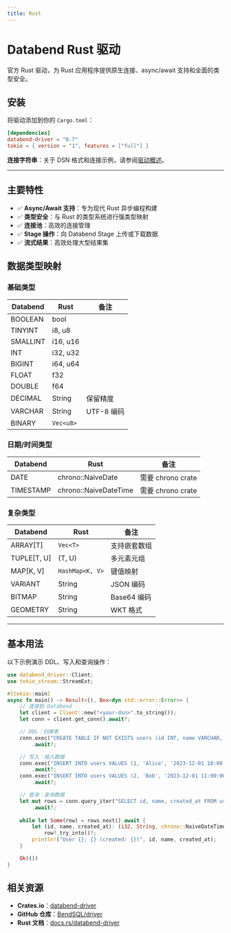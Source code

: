 ```yaml
---
title: Rust
---
```


# Databend Rust 驱动

官方 Rust 驱动，为 Rust 应用程序提供原生连接、async/await 支持和全面的类型安全。

## 安装

将驱动添加到你的 `Cargo.toml`：

```toml
[dependencies]
databend-driver = "0.7"
tokio = { version = "1", features = ["full"] }
```

**连接字符串**：关于 DSN 格式和连接示例，请参阅[驱动概述](./index.md#connection-string-dsn)。

---

## 主要特性

- ✅ **Async/Await 支持**：专为现代 Rust 异步编程构建
- ✅ **类型安全**：与 Rust 的类型系统进行强类型映射
- ✅ **连接池**：高效的连接管理
- ✅ **Stage 操作**：向 Databend Stage 上传或下载数据
- ✅ **流式结果**：高效处理大型结果集

## 数据类型映射

### 基础类型
| Databend | Rust | 备注 |
| --- | --- | --- |
| BOOLEAN | bool | |
| TINYINT | i8, u8 | |
| SMALLINT | i16, u16 | |
| INT | i32, u32 | |
| BIGINT | i64, u64 | |
| FLOAT | f32 | |
| DOUBLE | f64 | |
| DECIMAL | String | 保留精度 |
| VARCHAR | String | UTF-8 编码 |
| BINARY | `Vec<u8>` | |

### 日期/时间类型
| Databend | Rust | 备注 |
| --- | --- | --- |
| DATE | chrono::NaiveDate | 需要 chrono crate |
| TIMESTAMP | chrono::NaiveDateTime | 需要 chrono crate |

### 复杂类型
| Databend | Rust | 备注 |
| --- | --- | --- |
| ARRAY[T] | `Vec<T>` | 支持嵌套数组 |
| TUPLE[T, U] | (T, U) | 多元素元组 |
| MAP[K, V] | `HashMap<K, V>` | 键值映射 |
| VARIANT | String | JSON 编码 |
| BITMAP | String | Base64 编码 |
| GEOMETRY | String | WKT 格式 |

---

## 基本用法

以下示例演示 DDL、写入和查询操作：

```rust
use databend_driver::Client;
use tokio_stream::StreamExt;

#[tokio::main]
async fn main() -> Result<(), Box<dyn std::error::Error>> {
    // 连接到 Databend
    let client = Client::new("<your-dsn>".to_string());
    let conn = client.get_conn().await?;

    // DDL：创建表
    conn.exec("CREATE TABLE IF NOT EXISTS users (id INT, name VARCHAR, created_at TIMESTAMP)")
        .await?;

    // 写入：插入数据
    conn.exec("INSERT INTO users VALUES (1, 'Alice', '2023-12-01 10:00:00')")
        .await?;
    conn.exec("INSERT INTO users VALUES (2, 'Bob', '2023-12-01 11:00:00')")
        .await?;

    // 查询：查询数据
    let mut rows = conn.query_iter("SELECT id, name, created_at FROM users ORDER BY id")
        .await?;
    
    while let Some(row) = rows.next().await {
        let (id, name, created_at): (i32, String, chrono::NaiveDateTime) = 
            row?.try_into()?;
        println!("User {}: {} (created: {})", id, name, created_at);
    }

    Ok(())
}
```

## 相关资源

- **Crates.io**：[databend-driver](https://crates.io/crates/databend-driver)
- **GitHub 仓库**：[BendSQL/driver](https://github.com/databendlabs/BendSQL/tree/main/driver)
- **Rust 文档**：[docs.rs/databend-driver](https://docs.rs/databend-driver)
